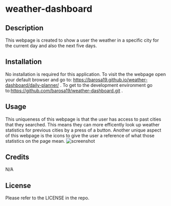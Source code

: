 # weather-dashboard

## Description

This webpage is created to show a user the weather in a specific city for the current day and also the next five days.

## Installation

No installation is required for this application. To visit the the webpage open your default browser and go to: https://barosa19.github.io/weather-dashboard/daily-planner/ . To get to the development environment go to:https://github.com/barosa19/weather-dashboard.git .

## Usage

This uniqueness of this webpage is that the user has access to past cities that they searched. This means they can more efficently look up weather statistics for previous cities by a press of a button. Another unique aspect of this webpage is the icons to give the user a reference of what those statistics on the page mean. 
![screenshot](https://user-images.githubusercontent.com/122834927/225359849-c6c97528-5a17-4c4c-9296-9dfcdaa712c6.PNG)

## Credits
N/A

## License
Please refer to the LICENSE in the repo.
